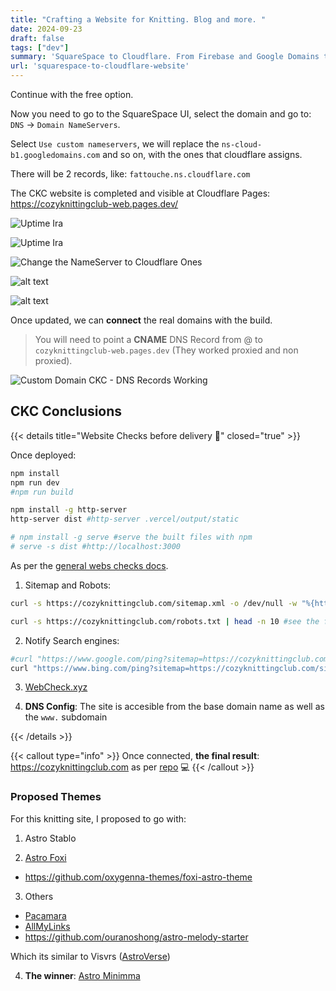 ```yaml
---
title: "Crafting a Website for Knitting. Blog and more. "
date: 2024-09-23
draft: false
tags: ["dev"]
summary: 'SquareSpace to Cloudflare. From Firebase and Google Domains to Web a with Cloudflare Pages'
url: 'squarespace-to-cloudflare-website'
---
```


Continue with the free option.

Now you need to go to the SquareSpace UI, select the domain and go to: `DNS` -> `Domain NameServers`.

Select `Use custom nameservers`, we will replace the `ns-cloud-b1.googledomains.com` and so on, with the ones that cloudflare assigns.

There will be 2 records, like: `fattouche.ns.cloudflare.com`

The CKC website is completed and visible at Cloudflare Pages: https://cozyknittingclub-web.pages.dev/

![Uptime Ira](/blog_img/web/success2-ckc/Cloudflare-SquareSpace-DNS.png)

![Uptime Ira](/blog_img/web/success2-ckc/Cloudflare-SquareSpace-DNSChange.png)

![Change the NameServer to Cloudflare Ones](/blog_img/web/success2-ckc/Cloudflare-SquareSpace-DNSChangeUpdate.png)

![alt text](/blog_img/web/success2-ckc/CKC-CFWnP-Github.png)

![alt text](/blog_img/web/success2-ckc/CKC-Deployed.png)

Once updated, we can **connect** the real domains with the build.

> You will need to point a **CNAME** DNS Record from @ to `cozyknittingclub-web.pages.dev` (They worked proxied and non proxied).

![Custom Domain CKC - DNS Records Working](/blog_img/web/success2-ckc/CF-WnP-DNS-CKC.png)

## CKC Conclusions

{{< details title="Website Checks before delivery 📌" closed="true" >}}

Once deployed:

```sh
npm install
npm run dev
#npm run build
```

```sh
npm install -g http-server
http-server dist #http-server .vercel/output/static

# npm install -g serve #serve the built files with npm
# serve -s dist #http://localhost:3000
```

As per the [general webs checks docs](https://jalcocert.github.io/JAlcocerT/create-your-website/#is-my-website-performing-well).


1. Sitemap and Robots:

```sh
curl -s https://cozyknittingclub.com/sitemap.xml -o /dev/null -w "%{http_code}\n" #200, OK!
```

```sh
curl -s https://cozyknittingclub.com/robots.txt | head -n 10 #see the first 10 lines
```

2. Notify Search engines:

```sh
#curl "https://www.google.com/ping?sitemap=https://cozyknittingclub.com/sitemap.xml"
curl "https://www.bing.com/ping?sitemap=https://cozyknittingclub.com/sitemap.xml"
```

3. [WebCheck.xyz](https://web-check.xyz/check/https%3A%2F%2Fdm-real-estate.com%2F)

4. **DNS Config**: The site is accesible from the base domain name as well as the `www.` subdomain

{{< /details >}}

{{< callout type="info" >}}
Once connected, **the final result**: https://cozyknittingclub.com as per [repo](https://github.com/JAlcocerT/cozyknittingclub-web) 💻
{{< /callout >}}


### Proposed Themes

For this knitting site, I proposed to go with:

1. Astro Stablo

2. [Astro Foxi](https://github.com/alexadark/foxi-astro)
  
* https://github.com/oxygenna-themes/foxi-astro-theme

3. Others
* [Pacamara](https://github.com/palmiak/pacamara-headless)
* [AllMyLinks](https://github.com/SofiDevO/allmylinks)
* https://github.com/ouranoshong/astro-melody-starter

Which its similar to Visvrs ([AstroVerse](https://github.com/penboxlab/astroverse))

4. **The winner**: [Astro Minimma](https://github.com/iamnyasha/minimma)